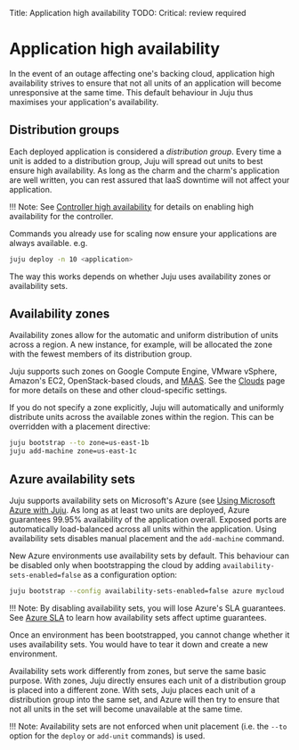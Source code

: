 Title: Application high availability
TODO: Critical: review required

# Application high availability

In the event of an outage affecting one's backing cloud, application high
availability strives to ensure that not all units of an application will become
unresponsive at the same time. This default behaviour in Juju thus maximises
your application's availability. 

## Distribution groups

Each deployed application is considered a *distribution group*. Every time a
unit is added to a distribution group, Juju will spread out units to best
ensure high availability. As long as the charm and the charm's application are
well written, you can rest assured that IaaS downtime will not affect your
application.

!!! Note:
    See [Controller high availability][controllers-ha] for details on enabling
    high availability for the controller.

Commands you already use for scaling now ensure your applications are always
available. e.g.

```bash
juju deploy -n 10 <application>
```

The way this works depends on whether Juju uses availability zones or
availability sets. 

## Availability zones

Availability zones allow for the automatic and uniform distribution of units
across a region. A new instance, for example, will be allocated the zone
with the fewest members of its distribution group.

Juju supports such zones on Google Compute Engine, VMware vSphere, Amazon's
EC2, OpenStack-based clouds, and [MAAS][maas-zones]. See the [Clouds][clouds]
page for more details on these and other cloud-specific settings.

If you do not specify a zone explicitly, Juju will automatically and uniformly
distribute units across the available zones within the region. This can be
overridden with a placement directive:

```bash
juju bootstrap --to zone=us-east-1b
juju add-machine zone=us-east-1c
```

## Azure availability sets

Juju supports availability sets on Microsoft's Azure (see
[Using Microsoft Azure with Juju][clouds-azure]. As long as at least two units
are deployed, Azure guarantees 99.95% availability of the application overall.
Exposed ports are automatically load-balanced across all units within the
application. Using availability sets disables manual placement and the
`add-machine` command.

New Azure environments use availability sets by default. This behaviour can be
disabled only when bootstrapping the cloud by adding
`availability-sets-enabled=false` as a configuration option:

```bash
juju bootstrap --config availability-sets-enabled=false azure mycloud
```

!!! Note: 
    By disabling availability sets, you will lose Azure's SLA guarantees.
    See [Azure SLA][azure-sla] to learn how availability sets affect uptime
    guarantees.

Once an environment has been bootstrapped, you cannot change whether it uses
availability sets. You would have to tear it down and create a new
environment.

Availability sets work differently from zones, but serve the same basic
purpose.  With zones, Juju directly ensures each unit of a distribution group
is placed into a different zone.  With sets, Juju places each unit of a
distribution group into the same set, and Azure will then try to ensure that
not all units in the set will become unavailable at the same time.

!!! Note:
    Availability sets are not enforced when unit placement (i.e. the `--to`
    option for the `deploy` or `add-unit` commands) is used. 


<!-- LINKS -->

[controllers-ha]: ./controllers-ha.md
[maas-zones]: https://docs.ubuntu.com/maas/en/manage-zones
[clouds]: ./clouds.md
[azure-sla]: https://azure.microsoft.com/en-gb/support/legal/sla/
[clouds-azure]: ./clouds-azure.md
